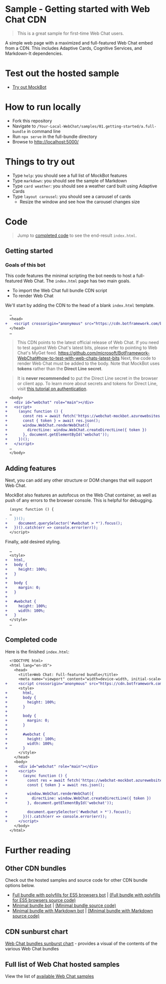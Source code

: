 # Sample - Getting started with Web Chat CDN

> This is a great sample for first-time Web Chat users.

A simple web page with a maximized and full-featured Web Chat embed from a CDN. This includes Adaptive Cards, Cognitive Services, and Markdown-It dependencies.

# Test out the hosted sample

-  [Try out MockBot](https://microsoft.github.io/BotFramework-WebChat/01.getting-started/a.full-bundle)

# How to run locally

-  Fork this repository
-  Navigate to `/Your-Local-WebChat/samples/01.getting-started/a.full-bundle` in command line
-  Run `npx serve` in the full-bundle directory
-  Browse to [http://localhost:5000/](http://localhost:5000/)

# Things to try out

-  Type `help`: you should see a full list of MockBot features
-  Type `markdown`: you should see the sample of Markdown
-  Type `card weather`: you should see a weather card built using Adaptive Cards
-  Type `layout carousel`: you should see a carousel of cards
   -  Resize the window and see how the carousel changes size

# Code

> Jump to [completed code](#completed-code) to see the end-result `index.html`.

## Getting started

### Goals of this bot

This code features the minimal scripting the bot needs to host a full-featured Web Chat.
The `index.html` page has two main goals.

-  To import the Web Chat full bundle CDN script
-  To render Web Chat

We'll start by adding the CDN to the head of a blank `index.html` template.

```diff
  …
  <head>
+   <script crossorigin="anonymous" src="https://cdn.botframework.com/botframework-webchat/latest/webchat.js"></script>
  </head>
  …
```

> This CDN points to the latest official release of Web Chat. If you need to test against Web Chat's latest bits, please refer to pointing to Web Chat's MyGet feed. https://github.com/microsoft/BotFramework-WebChat#how-to-test-with-web-chats-latest-bits
> Next, the code to render Web Chat must be added to the body. Note that MockBot uses **tokens** rather than the **Direct Line secret**.

> It is **never recommended** to put the Direct Line secret in the browser or client app. To learn more about secrets and tokens for Direct Line, visit [this tutorial on authentication](https://docs.microsoft.com/en-us/azure/bot-service/rest-api/bot-framework-rest-direct-line-3-0-authentication).

```diff
  <body>
+   <div id="webchat" role="main"></div>
+   <script>
+     (async function () {
+       const res = await fetch('https://webchat-mockbot.azurewebsites.net/directline/token', { method: 'POST' });
+       const { token } = await res.json();
+       window.WebChat.renderWebChat({
+         directLine: window.WebChat.createDirectLine({ token })
+       }, document.getElementById('webchat'));
+     })();
+   </script>
  …
  </body>
```

## Adding features

Next, you can add any other structure or DOM changes that will support Web Chat.

MockBot also features an autofocus on the Web Chat container, as well as push of any errors to the browser console. This is helpful for debugging.

```diff
  (async function () {
  …
-   })();
+     document.querySelector('#webchat > *').focus();
+   })().catch(err => console.error(err));
  </script>
```

Finally, add desired styling.

```diff
  …
  <style>
+   html,
+   body {
+     height: 100%;
+   }
+
+   body {
+     margin: 0;
+   }
+
+   #webchat {
+     height: 100%;
+     width: 100%;
+   }
  </style>
  …
```

## Completed code

Here is the finished `index.html`:

```diff
  <!DOCTYPE html>
  <html lang="en-US">
    <head>
      <title>Web Chat: Full-featured bundle</title>
      <meta name="viewport" content="width=device-width, initial-scale=1.0" />
+     <script crossorigin="anonymous" src="https://cdn.botframework.com/botframework-webchat/latest/webchat.js"></script>
      <style>
+       html,
+       body {
+         height: 100%;
+       }
+
+       body {
+         margin: 0;
+       }
+
+       #webchat {
+         height: 100%;
+         width: 100%;
+       }
      </style>
    </head>
    <body>
+     <div id="webchat" role="main"></div>
+     <script>
+       (async function () {
+         const res = await fetch('https://webchat-mockbot.azurewebsites.net/directline/token', { method: 'POST' });
+         const { token } = await res.json();

+         window.WebChat.renderWebChat({
+           directLine: window.WebChat.createDirectLine({ token })
+         }, document.getElementById('webchat'));

+         document.querySelector('#webchat > *').focus();
+       })().catch(err => console.error(err));
+     </script>
    </body>
  </html>
```

# Further reading

## Other CDN bundles

Check out the hosted samples and source code for other CDN bundle options below.

-  [Full bundle with polyfills for ES5 browsers bot](https://microsoft.github.io/BotFramework-WebChat/01.getting-started/c.es5-bundle) | [(Full bundle with polyfills for ES5 browsers source code)](https://github.com/microsoft/BotFramework-WebChat/tree/master/samples/01.getting-started/c.es5-bundle)
-  [Minimal bundle bot](https://microsoft.github.io/BotFramework-WebChat/01.getting-started/b.minimal-bundle) | [(Minimal bundle source code)](https://github.com/microsoft/BotFramework-WebChat/tree/master/samples/01.getting-started/b.minimal-bundle)
-  [Minimal bundle with Markdown bot](https://microsoft.github.io/BotFramework-WebChat/01.getting-started/h.minimal-markdown) | [(Minimal bundle with Markdown source code)](https://github.com/microsoft/BotFramework-WebChat/tree/master/samples/01.getting-started/h.minimal-markdown)

## CDN sunburst chart

[Web Chat bundles sunburst chart](http://cdn.botframework.com/botframework-webchat/master/stats.html) - provides a visual of the contents of the various Web Chat bundles

## Full list of Web Chat hosted samples

View the list of [available Web Chat samples](https://github.com/microsoft/BotFramework-WebChat/tree/master/samples)
